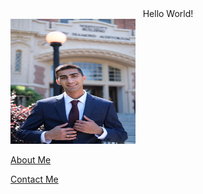 <center>Hello World!</center>

<img src="/images/pfp3.jpg" alt="Me!" width="200" height="200"/>

[About Me](about)

[Contact Me](contact)
